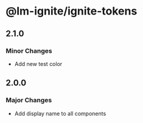 # @lm-ignite/ignite-tokens

## 2.1.0

### Minor Changes

- Add new test color

## 2.0.0

### Major Changes

- Add display name to all components
